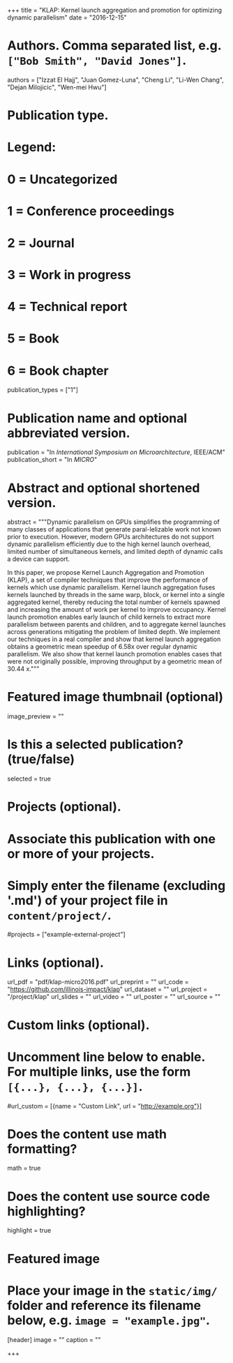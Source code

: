 +++
title = "KLAP: Kernel launch aggregation and promotion for optimizing dynamic parallelism"
date = "2016-12-15"

# Authors. Comma separated list, e.g. `["Bob Smith", "David Jones"]`.
authors = ["Izzat El Hajj", "Juan Gomez-Luna", "Cheng Li", "Li-Wen Chang", "Dejan Milojicic", "Wen-mei Hwu"]

# Publication type.
# Legend:
# 0 = Uncategorized
# 1 = Conference proceedings
# 2 = Journal
# 3 = Work in progress
# 4 = Technical report
# 5 = Book
# 6 = Book chapter
publication_types = ["1"]

# Publication name and optional abbreviated version.
publication = "In *International Symposium on Microarchitecture*, IEEE/ACM"
publication_short = "In *MICRO*"

# Abstract and optional shortened version.
abstract = """Dynamic parallelism on GPUs simplifies the programming of many classes of applications that generate paral-lelizable work not known prior to execution. However, modern GPUs architectures do not support dynamic parallelism efficiently due to the high kernel launch overhead, limited number of simultaneous kernels, and limited depth of dynamic calls a device can support. 

In this paper, we propose Kernel Launch Aggregation and Promotion (KLAP), a set of compiler techniques that improve the performance of kernels which use dynamic parallelism. Kernel launch aggregation fuses kernels launched by threads in the same warp, block, or kernel into a single aggregated kernel, thereby reducing the total number of kernels spawned and increasing the amount of work per kernel to improve occupancy. Kernel launch promotion enables early launch of child kernels to extract more parallelism between parents and children, and to aggregate kernel launches across generations mitigating the problem of limited depth. We implement our techniques in a real compiler and show that kernel launch aggregation obtains a geometric mean speedup of 6.58x over regular dynamic parallelism. We also show that kernel launch promotion enables cases that were not originally possible, improving throughput by a geometric mean of 30.44 x."""

# Featured image thumbnail (optional)
image_preview = ""

# Is this a selected publication? (true/false)
selected = true

# Projects (optional).
#   Associate this publication with one or more of your projects.
#   Simply enter the filename (excluding '.md') of your project file in `content/project/`.
#projects = ["example-external-project"]

# Links (optional).
url_pdf = "pdf/klap-micro2016.pdf"
url_preprint = ""
url_code = "https://github.com/illinois-impact/klap"
url_dataset = ""
url_project = "/project/klap"
url_slides = ""
url_video = ""
url_poster = ""
url_source = ""

# Custom links (optional).
#   Uncomment line below to enable. For multiple links, use the form `[{...}, {...}, {...}]`.
#url_custom = [{name = "Custom Link", url = "http://example.org"}]

# Does the content use math formatting?
math = true

# Does the content use source code highlighting?
highlight = true

# Featured image
# Place your image in the `static/img/` folder and reference its filename below, e.g. `image = "example.jpg"`.
[header]
image = ""
caption = ""

+++
